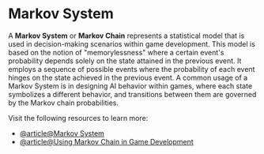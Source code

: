 # Markov System

A **Markov System** or **Markov Chain** represents a statistical model that is used in decision-making scenarios within game development. This model is based on the notion of "memorylessness" where a certain event's probability depends solely on the state attained in the previous event. It employs a sequence of possible events where the probability of each event hinges on the state achieved in the previous event. A common usage of a Markov System is in designing AI behavior within games, where each state symbolizes a different behavior, and transitions between them are governed by the Markov chain probabilities.

Visit the following resources to learn more:

- [@article@Markov System](https://towardsdatascience.com/modeling-games-with-markov-chains-c7b614731a7f)
- [@article@Using Markov Chain in Game Development](https://www.gamedeveloper.com/design/advanced-math-in-game-design-random-walks-and-markov-chains-in-action)
